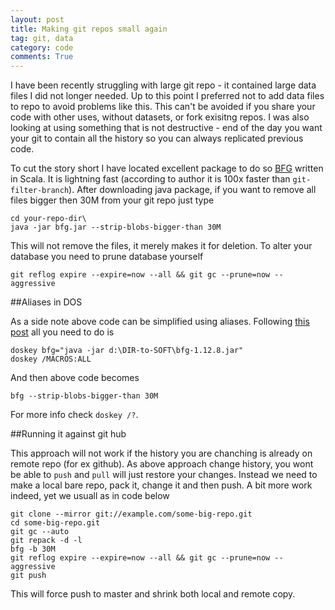 ```yaml
---
layout: post
title: Making git repos small again
tag: git, data
category: code
comments: True
---
```


I have been recently struggling with large git repo - it contained large data files I did not longer needed. Up to this point I preferred not to add data files to repo to avoid problems like this. This can't be avoided if you share your code with other uses, without datasets, or fork exisitng repos. I was also looking at using something that is not destructive - end of the day you want your git to contain all the history so you can always replicated previous code.

To cut the story short I have located excellent package to do so [BFG](https://rtyley.github.io/bfg-repo-cleaner/) written in Scala. It is  lightning fast (according to author it is 100x faster than `git-filter-branch`). After downloading java package, if you want to remove all files bigger then 30M from your git repo just type

```
cd your-repo-dir\
java -jar bfg.jar --strip-blobs-bigger-than 30M
```

This will not remove the files, it merely makes it for deletion. To alter your database you need to prune database yourself

```
git reflog expire --expire=now --all && git gc --prune=now --aggressive
```



##Aliases in DOS

As a side note above code can be simplified using aliases. Following [this post](http://superuser.com/questions/560519/how-to-set-an-alias-in-windows-command-line) all you need to do is

```
doskey bfg="java -jar d:\DIR-to-SOFT\bfg-1.12.8.jar"
doskey /MACROS:ALL
```
And then above code becomes 

```
bfg --strip-blobs-bigger-than 30M
```

For more info check `doskey /?`.

##Running it against git hub

This approach will not work if the history you are chanching is already on remote repo (for ex github). As above approach change history, you wont be able to `push` and `pull` will just restore your changes.
Instead we need to make a local bare repo, pack it, change it and then push. A bit more work indeed, yet we usuall as in code below

```
git clone --mirror git://example.com/some-big-repo.git
cd some-big-repo.git
git gc --auto
git repack -d -l
bfg -b 30M
git reflog expire --expire=now --all && git gc --prune=now --aggressive
git push
```

This will force push to master and shrink both local and remote copy.
